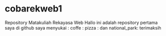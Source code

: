 # cobarekweb1
 Repository Matakuliah Rekayasa Web
 Hallo ini adalah repository pertama saya di github
 saya menyukai : coffe : pizza : dan national_park:
 terimaksih
